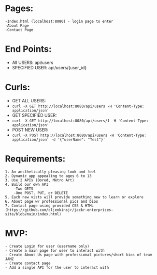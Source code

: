 # Pages:
    -Index.html (localhost:8080) - login page to enter
    -About Page
    -Contact Page

# End Points:
* All USERS: api/users
* SPECIFIED USER: api/users/{user_id}

# Curls:
* GET ALL USERS: 
* `curl -X GET http://localhost:8080/api/users -H 'Content-Type: application/json'`
* GET SPECIFIED USER: 
* `curl -X GET http://localhost:8080/api/users/1 -H 'Content-Type: application/json'`
* POST NEW USER: 
* `curl -X POST http://localhost:8080/api/users -H 'Content-Type: application/json' -d '{"userName": "Test"}'`

# Requirements:
    1. An aesthetically pleasing look and feel
    2. Dynamic app appealing to ages 6 to 13
    3. Use 2 APIs (Bored, Metro Art)
    4. Build our own API
        -Two GETS
        -One POST, PUT, or DELETE
    5. Each new vists will provide something new to learn or explore
    6. About page w/ professional pics and bios
    7. Contact page using provided CSS & HTML (https://github.com/cljenkinsjr/jackr-enterprises-site/blob/main/index.html)

# MVP:

    - Create Login for user (username only)
    - Create a main page for user to interact with
    - Create About Us page with professional pictures/short bios of team JAMZ
    - Create contact page 
    - Add a single API for the user to interact with